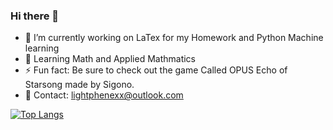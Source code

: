 ### Hi there 👋


- 🔭 I’m currently working on LaTex for my Homework and Python Machine learning
- 🌱 Learning Math and Applied Mathmatics
- ⚡ Fun fact: Be sure to check out the game Called OPUS Echo of Starsong made by Sigono.
- 💬 Contact: lightphenexx@outlook.com

[![Top Langs](https://github-readme-stats.vercel.app/api/top-langs/?username=OPUS-Lightphenexx&exclude_repo=github-readme-stats,anuraghazra.github.io)](https://github.com/anuraghazra/github-readme-stats)

